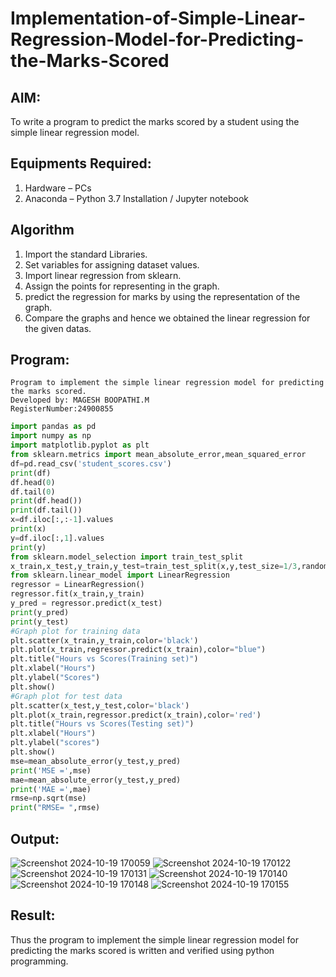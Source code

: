 # Implementation-of-Simple-Linear-Regression-Model-for-Predicting-the-Marks-Scored

## AIM:
To write a program to predict the marks scored by a student using the simple linear regression model.

## Equipments Required:
1. Hardware – PCs
2. Anaconda – Python 3.7 Installation / Jupyter notebook

## Algorithm
1. Import the standard Libraries.
2. Set variables for assigning dataset values.
3. Import linear regression from sklearn.
4. Assign the points for representing in the graph.
5. predict the regression for marks by using the representation of the graph.
6. Compare the graphs and hence we obtained the linear regression for the given datas.

## Program:
```
Program to implement the simple linear regression model for predicting the marks scored.
Developed by: MAGESH BOOPATHI.M
RegisterNumber:24900855  
```
```python
import pandas as pd
import numpy as np
import matplotlib.pyplot as plt
from sklearn.metrics import mean_absolute_error,mean_squared_error
df=pd.read_csv('student_scores.csv')
print(df)
df.head(0)
df.tail(0)
print(df.head())
print(df.tail())
x=df.iloc[:,:-1].values
print(x)
y=df.iloc[:,1].values
print(y)
from sklearn.model_selection import train_test_split
x_train,x_test,y_train,y_test=train_test_split(x,y,test_size=1/3,random_state=0)
from sklearn.linear_model import LinearRegression
regressor = LinearRegression()
regressor.fit(x_train,y_train)
y_pred = regressor.predict(x_test)
print(y_pred)
print(y_test)
#Graph plot for training data
plt.scatter(x_train,y_train,color='black')
plt.plot(x_train,regressor.predict(x_train),color="blue")
plt.title("Hours vs Scores(Training set)")
plt.xlabel("Hours")
plt.ylabel("Scores")
plt.show()
#Graph plot for test data
plt.scatter(x_test,y_test,color='black')
plt.plot(x_train,regressor.predict(x_train),color='red')
plt.title("Hours vs Scores(Testing set)")
plt.xlabel("Hours")
plt.ylabel("scores")
plt.show()
mse=mean_absolute_error(y_test,y_pred)
print('MSE =',mse)
mae=mean_absolute_error(y_test,y_pred)
print('MAE =',mae)
rmse=np.sqrt(mse)
print("RMSE= ",rmse)
```
## Output:
![Screenshot 2024-10-19 170059](https://github.com/user-attachments/assets/ca10783c-f58b-4d66-8eee-4e51a4c42c2e)
![Screenshot 2024-10-19 170122](https://github.com/user-attachments/assets/b6a1f299-57bc-4dc5-943b-9b3f4592e8db)
![Screenshot 2024-10-19 170131](https://github.com/user-attachments/assets/9df355b1-757c-43e1-ac5f-6b8a6f9d82c2)
![Screenshot 2024-10-19 170140](https://github.com/user-attachments/assets/d8c81a90-f0c9-46b7-bb70-f84dcc0845f5)
![Screenshot 2024-10-19 170148](https://github.com/user-attachments/assets/e7e1d9e0-bf12-42b4-b9e0-b839f4122eca)
![Screenshot 2024-10-19 170155](https://github.com/user-attachments/assets/963082b7-4520-448b-98ae-e1a8de040305)



## Result:
Thus the program to implement the simple linear regression model for predicting the marks scored is written and verified using python programming.
